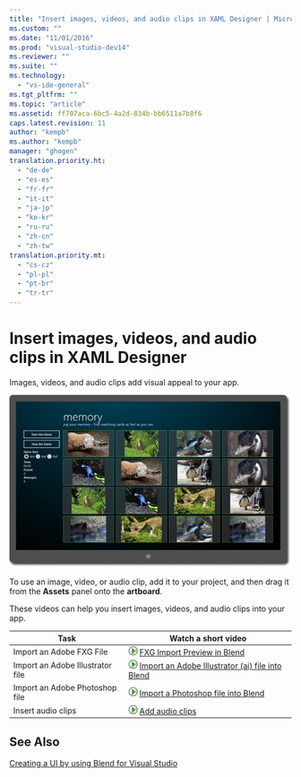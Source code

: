 ```yaml
---
title: "Insert images, videos, and audio clips in XAML Designer | Microsoft Docs"
ms.custom: ""
ms.date: "11/01/2016"
ms.prod: "visual-studio-dev14"
ms.reviewer: ""
ms.suite: ""
ms.technology: 
  - "vs-ide-general"
ms.tgt_pltfrm: ""
ms.topic: "article"
ms.assetid: ff707aca-6bc5-4a2d-834b-bb6511a7b8f6
caps.latest.revision: 11
author: "kempb"
ms.author: "kempb"
manager: "ghogen"
translation.priority.ht: 
  - "de-de"
  - "es-es"
  - "fr-fr"
  - "it-it"
  - "ja-jp"
  - "ko-kr"
  - "ru-ru"
  - "zh-cn"
  - "zh-tw"
translation.priority.mt: 
  - "cs-cz"
  - "pl-pl"
  - "pt-br"
  - "tr-tr"
---
```

# Insert images, videos, and audio clips in XAML Designer
Images, videos, and audio clips add visual appeal to your app.  
  
 ![Images sized to fit](../designers/media/b5_memory_images_sized.png "b5_memory_images_sized")  
  
 To use an image, video, or audio clip, add it to your project, and then drag it from the **Assets** panel onto the **artboard**.  
  
 These videos can help you insert images, videos, and audio clips into your app.  
  
|Task|Watch a short video|  
|----------|-------------------------|  
|Import an Adobe FXG File|![Configure Installed Features](../designers/media/bldadminconsoleinitialconfigicon.PNG "BldAdminConsoleInitialConfigIcon") [FXG Import Preview in Blend](http://www.bing.com/videos/search?q=blend%20import%20FXG%20file&qs=n&form=QBVR&pq=blend%20import%20fxg%20file&sc=0-13&sp=-1&sk=#view=detail&mid=3C733B0B50A43166C55C3C733B0B50A43166C55C)|  
|Import an Adobe Illustrator file|![Configure Installed Features](../designers/media/bldadminconsoleinitialconfigicon.PNG "BldAdminConsoleInitialConfigIcon") [Import an Adobe Illustrator (ai) file into Blend](http://www.bing.com/videos/search?q=add%20illustrator%20file%20to%20blend&qs=n&form=QBVR&pq=add%20illustrator%20file%20to%20blend&sc=0-0&sp=-1&sk=#view=detail&mid=FDB1B25D4DEB69D24515FDB1B25D4DEB69D24515)|  
|Import an Adobe Photoshop file|![Configure Installed Features](../designers/media/bldadminconsoleinitialconfigicon.PNG "BldAdminConsoleInitialConfigIcon") [Import a Photoshop file into Blend](https://www.youtube.com/watch?v=ekYyhirFKs0)|  
|Insert audio clips|![Configure Installed Features](../designers/media/bldadminconsoleinitialconfigicon.PNG "BldAdminConsoleInitialConfigIcon") [Add audio clips](https://www.youtube.com/watch?v=7qW9l0tmkAI&index=52&list=PLBDF977B2F1DAB358)|  
  
## See Also  
 [Creating a UI by using Blend for Visual Studio](../designers/creating-a-ui-by-using-blend-for-visual-studio.md)